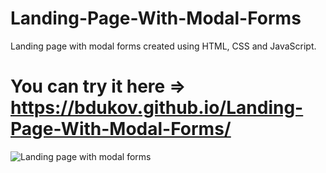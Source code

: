 # Landing-Page-With-Modal-Forms
Landing page with modal forms created using HTML, CSS and JavaScript.

# You can try it here => https://bdukov.github.io/Landing-Page-With-Modal-Forms/

![Landing page with modal forms](https://github.com/BDukov/Landing-Page-With-Modal-Forms/assets/107854265/869ac8ac-254a-4810-814e-c28bbd5bef78)
